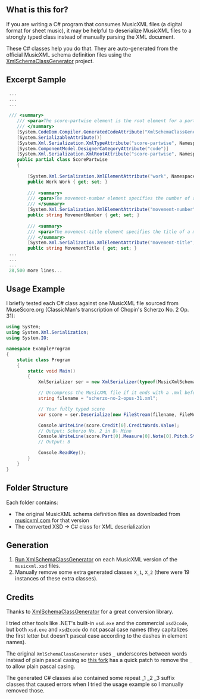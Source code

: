 ## What is this for?

If you are writing a C# program that consumes MusicXML files (a digital format for sheet music), it may be helpful to deserialize MusicXML files to a strongly typed class instead of manually parsing the XML document. 

These C# classes help you do that. They are auto-generated from the official MusicXML schema definition files using the [XmlSchemaClassGenerator](https://github.com/mganss/XmlSchemaClassGenerator) project.

## Excerpt Sample

```cs
 ...
 ...
 ...

 /// <summary>
    /// <para>The score-partwise element is the root element for a partwise MusicXML score. It includes a score-header group followed by a series of parts with measures inside. The document-attributes attribute group includes the version attribute.</para>
    /// </summary>
    [System.CodeDom.Compiler.GeneratedCodeAttribute("XmlSchemaClassGenerator", "2.0.0.0")]
    [System.SerializableAttribute()]
    [System.Xml.Serialization.XmlTypeAttribute("score-partwise", Namespace="", AnonymousType=true)]
    [System.ComponentModel.DesignerCategoryAttribute("code")]
    [System.Xml.Serialization.XmlRootAttribute("score-partwise", Namespace="")]
    public partial class ScorePartwise
    {
        
        [System.Xml.Serialization.XmlElementAttribute("work", Namespace="")]
        public Work Work { get; set; }
        
        /// <summary>
        /// <para>The movement-number element specifies the number of a movement.</para>
        /// </summary>
        [System.Xml.Serialization.XmlElementAttribute("movement-number", Namespace="")]
        public string MovementNumber { get; set; }
        
        /// <summary>
        /// <para>The movement-title element specifies the title of a movement, not including its number.</para>
        /// </summary>
        [System.Xml.Serialization.XmlElementAttribute("movement-title", Namespace="")]
        public string MovementTitle { get; set; }
 ...
 ...
 ...
 28,500 more lines...
```

## Usage Example

I briefly tested each C# class against one MusicXML file sourced from MuseScore.org (ClassicMan's transcription of Chopin's Scherzo No. 2 Op. 31):

```cs
using System;
using System.Xml.Serialization;
using System.IO;

namespace ExampleProgram
{
    static class Program
    {
        static void Main()
        {
            XmlSerializer ser = new XmlSerializer(typeof(MusicXmlSchema.ScorePartwise));

            // Uncompress the MusicXML file if it ends with a .mxl before passing it in
            string filename = "scherzo-no-2-opus-31.xml";

            // Your fully typed score
            var score = ser.Deserialize(new FileStream(filename, FileMode.Open)) as MusicXmlSchema.ScorePartwise;

            Console.WriteLine(score.Credit[0].CreditWords.Value);
            // Output: Scherzo No. 2 in B♭ Mino
            Console.WriteLine(score.Part[0].Measure[0].Note[0].Pitch.Step);
            // Output: B

            Console.ReadKey();
        }
    }
}

```

## Folder Structure

Each folder contains:

- The original MusicXML schema definition files as downloaded from [musicxml.com](
https://www.musicxml.com/for-developers/musicxml-xsd/) for that version
- The converted XSD -> C# class for XML deserialization

## Generation

1. [Run XmlSchemaClassGenerator](https://github.com/sightreader/XmlSchemaClassGenerator/commit/957617e0a6602f774f9c68e3796c50f2eb4da62e#diff-962ecf59898691a00089b77166a0114aR26) on each MusicXML version of the `musicxml.xsd` files. 
2. Manually remove some extra generated classes `X_1`, `X_2` (there were 19 instances of these extra classes).

## Credits

Thanks to [XmlSchemaClassGenerator](https://github.com/mganss/XmlSchemaClassGenerator) for a great conversion library.

I tried other tools like .NET's built-in `xsd.exe` and the commercial `xsd2code`, but both `xsd.exe` and `xsd2code` do not pascal case names (they capitalizes the first letter but doesn't pascal case according to the dashes in element names).

The original `XmlSchemaClassGenerator` uses `_` underscores between words instead of plain pascal casing so [this fork](https://github.com/sightreader/XmlSchemaClassGenerator) has a quick patch to remove the `_` to allow plain pascal casing.

The generated C# classes also contained some repeat _1 _2 _3 suffix classes that caused errors when I tried the usage example so I manually removed those.